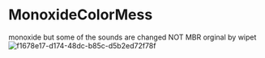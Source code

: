 # MonoxideColorMess
monoxide but some of the sounds are changed NOT MBR orginal by wipet
![f1678e17-d174-48dc-b85c-d5b2ed72f78f](https://github.com/user-attachments/assets/f9f81c46-ff0c-40fd-8ac0-97ce28436b48)
